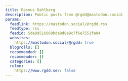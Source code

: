 ```yaml
---
title: Rasmus Dahlberg
description: Public posts from @rgdd@mastodon.social
params:
  feedlink: https://mastodon.social/@rgdd.rss
  feedtype: rss
  feedid: 5de99516068bda8d8a9c7f6e7551fa04
  websites:
    https://mastodon.social/@rgdd: true
  blogrolls: []
  recommended: []
  recommender: []
  categories: []
  relme:
    https://www.rgdd.se/: false
---
```

